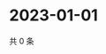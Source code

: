 # 2023-01-01

共 0 条

<!-- BEGIN WEIBO -->
<!-- 最后更新时间 Sun Jan 01 2023 00:17:34 GMT+0800 (China Standard Time) -->

<!-- END WEIBO -->

